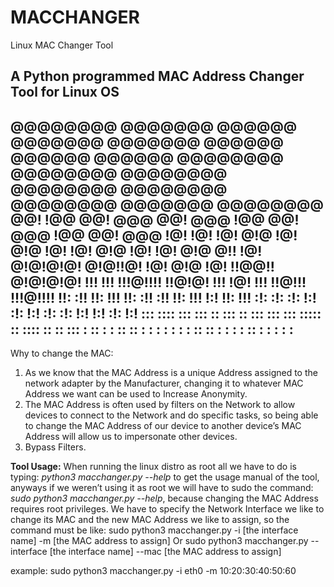 # MACCHANGER

Linux MAC Changer Tool

A Python programmed MAC Address Changer Tool for Linux OS 
------------------------------------------------------------------------------
@@@@@@@@   @@@@@@@   @@@@@@   @@@@@@@    @@@@@@@   @@@@@@    @@@@@@    @@@@@@ 
@@@@@@@@  @@@@@@@@  @@@@@@@@  @@@@@@@@  @@@@@@@@  @@@@@@@@  @@@@@@@   @@@@@@@@
     @@!  !@@       @@!  @@@  @@!  @@@  !@@       @@!  @@@  !@@       @@!  @@@
    !@!   !@!       !@!  @!@  !@!  @!@  !@!       !@!  @!@  !@!       !@!  @!@
   @!!    !@!       @!@!@!@!  @!@!!@!   !@!       @!@  !@!  !!@@!!    @!@!@!@!
  !!!     !!!       !!!@!!!!  !!@!@!    !!!       !@!  !!!   !!@!!!   !!!@!!!!
 !!:      :!!       !!:  !!!  !!: :!!   :!!       !!:  !!!       !:!  !!:  !!!
:!:       :!:       :!:  !:!  :!:  !:!  :!:       :!:  !:!      !:!   :!:  !:!
::: ::::   ::: :::  ::   :::  ::   :::   ::: :::  ::::: ::  :::: ::   ::   :::
: :: : :   :: :: :   :   : :   :   : :   :: :: :   : :  :   :: : :     :   : :
------------------------------------------------------------------------------
Why to change the MAC:
1.	As we know that the MAC Address is a unique Address assigned to the network adapter by the Manufacturer, changing it to whatever MAC Address we want can be used to Increase Anonymity.
2.	The MAC Address is often used by filters on the Network to allow devices to connect to the Network and do specific tasks, so being able to change the MAC Address of our device to another device’s MAC Address will allow us to impersonate other devices.
3.	Bypass Filters.

**Tool Usage:**
When running the linux distro as root all we have to do is typing: *python3 macchanger.py --help* to get the usage manual of the tool, anyways if we weren’t using it as root we will have to sudo the command: *sudo python3 macchanger.py --help*, because changing the MAC Address requires root privileges.
We have to specify the Network Interface we like to change its MAC and the new MAC Address we like to assign, so the command must be like:
sudo python3 macchanger.py -i [the interface name] -m [the MAC address to assign]
Or
sudo python3 macchanger.py --interface [the interface name] --mac [the MAC address to assign]

example:
sudo python3 macchanger.py -i eth0 -m 10:20:30:40:50:60
